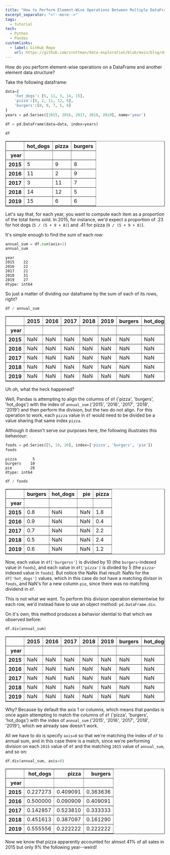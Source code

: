 ```yaml
---
title: "How to Perform Element-Wise Operations Between Multiple DataFrames"
excerpt_separator: "<!--more-->"
tags:
  - tutorial
tech:
  - Python
  - Pandas
customlinks:
  - label: GitHub Repo
    url: https://github.com/zrottman/data-exploration/blob/main/blog/dataframe-div.ipynb
---
```


How do you perform element-wise operations on a DataFrame and another element data structure?

<!--more-->

Take the following dataframe:

```python
data={
    'hot_dogs': [5, 11, 3, 14, 15],
    'pizza':[9, 2, 11, 12, 6],
    'burgers':[8, 9, 7, 5, 6]
}
years = pd.Series([2015, 2016, 2017, 2018, 2019], name='year')

df = pd.DataFrame(data=data, index=years)

df
```

<div>
<style scoped>
    .dataframe tbody tr th:only-of-type {
        vertical-align: middle;
    }

    .dataframe tbody tr th {
        vertical-align: top;
    }

    .dataframe thead th {
        text-align: right;
    }
</style>
<table border="1" class="dataframe">
  <thead>
    <tr style="text-align: right;">
      <th></th>
      <th>hot_dogs</th>
      <th>pizza</th>
      <th>burgers</th>
    </tr>
    <tr>
      <th>year</th>
      <th></th>
      <th></th>
      <th></th>
    </tr>
  </thead>
  <tbody>
    <tr>
      <th>2015</th>
      <td>5</td>
      <td>9</td>
      <td>8</td>
    </tr>
    <tr>
      <th>2016</th>
      <td>11</td>
      <td>2</td>
      <td>9</td>
    </tr>
    <tr>
      <th>2017</th>
      <td>3</td>
      <td>11</td>
      <td>7</td>
    </tr>
    <tr>
      <th>2018</th>
      <td>14</td>
      <td>12</td>
      <td>5</td>
    </tr>
    <tr>
      <th>2019</th>
      <td>15</td>
      <td>6</td>
      <td>6</td>
    </tr>
  </tbody>
</table>
</div>


Let's say that, for each year, you want to compute each item as a proportion of the total items sold. In 2015, for instance, we'd expect a proportion of .23 for hot dogs (`5 / (5 + 9 + 8)`) and .41 for pizza (`9 / (5 + 9 + 8)`).

It's simple enough to find the sum of each row:


```python
annual_sum = df.sum(axis=1)
annual_sum
```




    year
    2015    22
    2016    22
    2017    21
    2018    31
    2019    27
    dtype: int64



So just a matter of dividing our dataframe by the sum of each of its rows, right?


```python
df / annual_sum
```




<div>
<style scoped>
    .dataframe tbody tr th:only-of-type {
        vertical-align: middle;
    }

    .dataframe tbody tr th {
        vertical-align: top;
    }

    .dataframe thead th {
        text-align: right;
    }
</style>
<table border="1" class="dataframe">
  <thead>
    <tr style="text-align: right;">
      <th></th>
      <th>2015</th>
      <th>2016</th>
      <th>2017</th>
      <th>2018</th>
      <th>2019</th>
      <th>burgers</th>
      <th>hot_dogs</th>
      <th>pizza</th>
    </tr>
    <tr>
      <th>year</th>
      <th></th>
      <th></th>
      <th></th>
      <th></th>
      <th></th>
      <th></th>
      <th></th>
      <th></th>
    </tr>
  </thead>
  <tbody>
    <tr>
      <th>2015</th>
      <td>NaN</td>
      <td>NaN</td>
      <td>NaN</td>
      <td>NaN</td>
      <td>NaN</td>
      <td>NaN</td>
      <td>NaN</td>
      <td>NaN</td>
    </tr>
    <tr>
      <th>2016</th>
      <td>NaN</td>
      <td>NaN</td>
      <td>NaN</td>
      <td>NaN</td>
      <td>NaN</td>
      <td>NaN</td>
      <td>NaN</td>
      <td>NaN</td>
    </tr>
    <tr>
      <th>2017</th>
      <td>NaN</td>
      <td>NaN</td>
      <td>NaN</td>
      <td>NaN</td>
      <td>NaN</td>
      <td>NaN</td>
      <td>NaN</td>
      <td>NaN</td>
    </tr>
    <tr>
      <th>2018</th>
      <td>NaN</td>
      <td>NaN</td>
      <td>NaN</td>
      <td>NaN</td>
      <td>NaN</td>
      <td>NaN</td>
      <td>NaN</td>
      <td>NaN</td>
    </tr>
    <tr>
      <th>2019</th>
      <td>NaN</td>
      <td>NaN</td>
      <td>NaN</td>
      <td>NaN</td>
      <td>NaN</td>
      <td>NaN</td>
      <td>NaN</td>
      <td>NaN</td>
    </tr>
  </tbody>
</table>
</div>



Uh oh, what the heck happened?

Well, Pandas is attempting to align the columns of `df` ('pizza', 'burgers', 'hot_dogs') with the index of `annual_sum` ('2015', '2016', '2017', '2018', '2019') and then perform the division, but the two do not align. For this operation to work, each `pizza` value in `df` would need to be divided be a value sharing that same index `pizza`.

Although it doesn't serve our purposes here, the following illustrates this behaviour:


```python
foods = pd.Series([5, 10, 20], index=['pizza', 'burgers', 'pie'])
foods
```




    pizza       5
    burgers    10
    pie        20
    dtype: int64




```python
df / foods
```




<div>
<style scoped>
    .dataframe tbody tr th:only-of-type {
        vertical-align: middle;
    }

    .dataframe tbody tr th {
        vertical-align: top;
    }

    .dataframe thead th {
        text-align: right;
    }
</style>
<table border="1" class="dataframe">
  <thead>
    <tr style="text-align: right;">
      <th></th>
      <th>burgers</th>
      <th>hot_dogs</th>
      <th>pie</th>
      <th>pizza</th>
    </tr>
    <tr>
      <th>year</th>
      <th></th>
      <th></th>
      <th></th>
      <th></th>
    </tr>
  </thead>
  <tbody>
    <tr>
      <th>2015</th>
      <td>0.8</td>
      <td>NaN</td>
      <td>NaN</td>
      <td>1.8</td>
    </tr>
    <tr>
      <th>2016</th>
      <td>0.9</td>
      <td>NaN</td>
      <td>NaN</td>
      <td>0.4</td>
    </tr>
    <tr>
      <th>2017</th>
      <td>0.7</td>
      <td>NaN</td>
      <td>NaN</td>
      <td>2.2</td>
    </tr>
    <tr>
      <th>2018</th>
      <td>0.5</td>
      <td>NaN</td>
      <td>NaN</td>
      <td>2.4</td>
    </tr>
    <tr>
      <th>2019</th>
      <td>0.6</td>
      <td>NaN</td>
      <td>NaN</td>
      <td>1.2</td>
    </tr>
  </tbody>
</table>
</div>



Now, each value in `df['burgerss']` is divided by 10 (the `burgers`-indexed value in `foods`), and each value in `df['pizza']` is divded by 5 (the `pizza`-indexed value in `foods`). But notice the NaNs that result: NaNs for the `df['hot_dogs']` values, which in this case do not have a matching divisor in `foods`, and NaN's for a new column `pie`, since there was no matching dividend in `df`.

This is not what we want. To perform this division operation elementwise for each row, we'd instead have to use an object method: `pd.DataFrame.div`.

On it's own, this method produces a behavior idential to that which we observed before:


```python
df.div(annual_sum)
```




<div>
<style scoped>
    .dataframe tbody tr th:only-of-type {
        vertical-align: middle;
    }

    .dataframe tbody tr th {
        vertical-align: top;
    }

    .dataframe thead th {
        text-align: right;
    }
</style>
<table border="1" class="dataframe">
  <thead>
    <tr style="text-align: right;">
      <th></th>
      <th>2015</th>
      <th>2016</th>
      <th>2017</th>
      <th>2018</th>
      <th>2019</th>
      <th>burgers</th>
      <th>hot_dogs</th>
      <th>pizza</th>
    </tr>
    <tr>
      <th>year</th>
      <th></th>
      <th></th>
      <th></th>
      <th></th>
      <th></th>
      <th></th>
      <th></th>
      <th></th>
    </tr>
  </thead>
  <tbody>
    <tr>
      <th>2015</th>
      <td>NaN</td>
      <td>NaN</td>
      <td>NaN</td>
      <td>NaN</td>
      <td>NaN</td>
      <td>NaN</td>
      <td>NaN</td>
      <td>NaN</td>
    </tr>
    <tr>
      <th>2016</th>
      <td>NaN</td>
      <td>NaN</td>
      <td>NaN</td>
      <td>NaN</td>
      <td>NaN</td>
      <td>NaN</td>
      <td>NaN</td>
      <td>NaN</td>
    </tr>
    <tr>
      <th>2017</th>
      <td>NaN</td>
      <td>NaN</td>
      <td>NaN</td>
      <td>NaN</td>
      <td>NaN</td>
      <td>NaN</td>
      <td>NaN</td>
      <td>NaN</td>
    </tr>
    <tr>
      <th>2018</th>
      <td>NaN</td>
      <td>NaN</td>
      <td>NaN</td>
      <td>NaN</td>
      <td>NaN</td>
      <td>NaN</td>
      <td>NaN</td>
      <td>NaN</td>
    </tr>
    <tr>
      <th>2019</th>
      <td>NaN</td>
      <td>NaN</td>
      <td>NaN</td>
      <td>NaN</td>
      <td>NaN</td>
      <td>NaN</td>
      <td>NaN</td>
      <td>NaN</td>
    </tr>
  </tbody>
</table>
</div>



Why? Because by default the axis 1 or columns, which means that pandas is once again attempting to match the columns of `df` ('pizza', 'burgers', 'hot_dogs') with the index of `annual_sum` ('2015', '2016', '2017', '2018', '2019'), which we already saw doesn't work.

All we have to do is specify `axis=0` so that we're matching the index of `df` to annual sum, and in this case there is a match, since we're performing division on each `2015` value of `df` and the matching `2015` value of `annual_sum`, and so on:


```python
df.div(annual_sum, axis=0)
```




<div>
<style scoped>
    .dataframe tbody tr th:only-of-type {
        vertical-align: middle;
    }

    .dataframe tbody tr th {
        vertical-align: top;
    }

    .dataframe thead th {
        text-align: right;
    }
</style>
<table border="1" class="dataframe">
  <thead>
    <tr style="text-align: right;">
      <th></th>
      <th>hot_dogs</th>
      <th>pizza</th>
      <th>burgers</th>
    </tr>
    <tr>
      <th>year</th>
      <th></th>
      <th></th>
      <th></th>
    </tr>
  </thead>
  <tbody>
    <tr>
      <th>2015</th>
      <td>0.227273</td>
      <td>0.409091</td>
      <td>0.363636</td>
    </tr>
    <tr>
      <th>2016</th>
      <td>0.500000</td>
      <td>0.090909</td>
      <td>0.409091</td>
    </tr>
    <tr>
      <th>2017</th>
      <td>0.142857</td>
      <td>0.523810</td>
      <td>0.333333</td>
    </tr>
    <tr>
      <th>2018</th>
      <td>0.451613</td>
      <td>0.387097</td>
      <td>0.161290</td>
    </tr>
    <tr>
      <th>2019</th>
      <td>0.555556</td>
      <td>0.222222</td>
      <td>0.222222</td>
    </tr>
  </tbody>
</table>
</div>



Now we know that pizza apparently accounted for almsot 41% of all sales in 2015 but only 9% the following year--weird!

